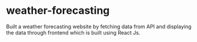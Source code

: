# weather-forecasting
Built a weather forecasting website by fetching data from API and displaying the data through frontend which is built using React Js.
